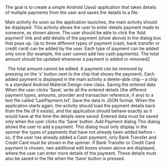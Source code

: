 The goal is to create a simple Android (Java) application that takes details of multiple payments from the user and
saves the details to a file.

Main activity
As soon as the application launches, the main activity should be displayed. This activity allows the user to enter
details payment made to someone, as shown above.
The user should be able to click the ‘Add payment’ link and add details of the payment (show above) in the dialog
box that pops up.
Up to three different types of payment (cash, bank transfer or credit card) can be added by the user. Each type of
payment can be added only once (for example, the user cannot add two cash payments).
The total amount should be updated whenever a payment is added or removed2

. The total amount cannot be
edited. A payment can be removed by pressing on the ‘x’ button next to the chip that shows the payment).
Each added payment is displayed in the main activity a delete-able chip – a chip is a standard Android Material
Design view class.
Saving the entered data
When the user clicks ‘Save’, write all the entered details (the different payment types, amounts, provider and
transaction reference, if any) to a text file called ‘LastPayment.txt’. Save the data in JSON format.
When the application starts again, the activity should load the payment details back from the file (if it exists), and
the application should behave exactly as it would have at the time the details were saved. Entered data must be
saved only when the user clicks the ‘Save’ button.
Add Payment dialog
This dialog allows the user to add a payment.
This dialog must only display in the spinner the types of payments that have not already been added before – so, if
the user has already added a Cash payment, only Bank Transfer and Credit Card must be shown in the spinner.
If Bank Transfer or Credit Card payment is chosen, two additional edit boxes shown above are displayed, where the
user can enter more details of the payment. These details must also be saved in the file when the ‘Save’ button is
pressed.

